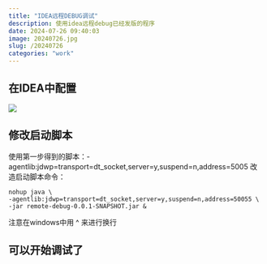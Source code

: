 ```yaml
---
title: "IDEA远程DEBUG调试"
description: 使用idea远程debug已经发版的程序
date: 2024-07-26 09:40:03
image: 20240726.jpg
slug: /20240726
categories: "work"
---
```


## 在IDEA中配置

![](../images/idea中debug配置.png)

## 修改启动脚本

使用第一步得到的脚本：-agentlib:jdwp=transport=dt_socket,server=y,suspend=n,address=5005
改造启动脚本命令：

```shell
nohup java \
-agentlib:jdwp=transport=dt_socket,server=y,suspend=n,address=50055 \
-jar remote-debug-0.0.1-SNAPSHOT.jar &
```

注意在windows中用 ^ 来进行换行

## 可以开始调试了
